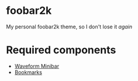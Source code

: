 # foobar2k
My personal foobar2k theme, so I don't lose it *again*

# Required components
- [Waveform Minibar](https://www.foobar2000.org/components/view/foo_wave_minibar_mod)
- [Bookmarks](https://hydrogenaud.io/index.php?topic=46612.0)
